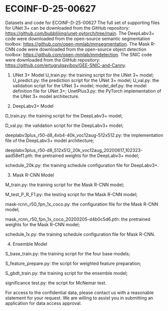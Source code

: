 # ECOINF-D-25-00627
Datasets and code for ECOINF-D-25-00627
The full set of supporting files for UNet 3+ can be downloaded from the GitHub repository: https://github.com/bubbliiiing/unet-pytorch/tree/main.
The DeepLabv3+ code were downloaded from the open-source semantic segmentation toolbox: https://github.com/open-mmlab/mmsegmentation.
The Mask R-CNN code were downloaded from the open-source object detection toolbox: https://github.com/open-mmlab/mmdetection.
The SNIC code were downloaded from the GitHub repository: https://github.com/ertugrulqayibov/GEE-SNIC-and-Canny.

1. UNet 3+ Model
U_train.py: the training script for the UNet 3+ model;
U_predict.py: the prediction script for the UNet 3+ model;
U_val.py: the validation script for the UNet 3+ model;
model_def.py: the model definition file for UNet 3+;
UnetPlus3.py: the PyTorch implementation of the UNet 3+ model architecture.

3. DeepLabv3+ Model

D_train.py: the training script for the DeepLabv3+ model;

D_val.py: the validation script for the DeepLabv3+ model;

deeplabv3plus_r50-d8_4xb4-40k_voc12aug-512x512.py: the implementation file of the DeepLabv3+ model architecture;

deeplabv3plus_r50-d8_512x512_20k_voc12aug_20200617_102323-aad58ef1.pth: the pretrained weights for the DeepLabv3+ model;

schedule_20k.py: the training schedule configuration file for DeepLabv3+.

3. Mask R-CNN Model

M_train.py: the training script for the Mask R-CNN model;

M_test_P_R_F1.py: the testing script for the Mask R-CNN model;

mask-rcnn_r50_fpn_1x_coco.py: the configuration file for the Mask R-CNN model;

mask_rcnn_r50_fpn_1x_coco_20200205-d4b0c5d6.pth: the pretrained weights for the Mask R-CNN model;

schedule_1x.py: the training schedule configuration file for Mask R-CNN.

4. Ensemble Model

S_base_train.py: the training script for the four base models;

S_feature_prepare.py: the script for weighted feature preparation;

S_gbdt_train.py: the training script for the ensemble model;

significance test.py: the script for McNemar test.

For access to the confidential data, please contact us with a reasonable statement for your request. We are willing to assist you in submitting an application for data access approval.
